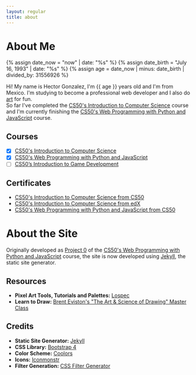 ```yaml
---
layout: regular
title: about
---
```


# About Me

{% assign date_now = "now" | date: "%s" %}
{% assign date_birth = "July 16, 1993" | date: "%s" %}
{% assign age = date_now | minus: date_birth | divided_by: 31556926 %}

Hi! My name is Hector Gonzalez, I'm {{ age }} years old and I'm from Mexico.
I'm studying to become a professional web developer and I also do [art] for fun.  
So far I've completed the [CS50's Introduction to Computer Science] course and I'm
currently finishing the [CS50's Web Programming with Python and JavaScript] course.

## Courses

- [x] [CS50's Introduction to Computer Science]
- [x] [CS50's Web Programming with Python and JavaScript]
- [ ] [CS50’s Introduction to Game Development]

## Certificates

- [CS50's Introduction to Computer Science from CS50]
- [CS50's Introduction to Computer Science from edX]
- [CS50's Web Programming with Python and JavaScript from CS50]

# About the Site

Originally developed as [Project 0] of the [CS50's Web Programming with Python and JavaScript] course, the site is now developed using [Jekyll], the static site generator.

## Resources

- **Pixel Art Tools, Tutorials and Palettes:** [Lospec]
- **Learn to Draw:** [Brent Eviston's "The Art & Science of Drawing" Master Class]

## Credits

- **Static Site Generator:** [Jekyll]
- **CSS Library:** [Bootstrap 4]
- **Color Scheme:** [Coolors]
- **Icons:** [Iconmonstr]
- **Filter Generation:** [CSS Filter Generator]


[CS50's Introduction to Computer Science]: <https://cs50.harvard.edu/x/2019/>
[CS50's Introduction to Computer Science from CS50]: <https://certificates.cs50.io/6a7ba948-b64d-44e2-941d-96bf0c264d3d.png?size=letter>
[CS50's Introduction to Computer Science from edX]: <https://courses.edx.org/certificates/a456b9cac66248e389cc11cc73a952a2>
[CS50's Web Programming with Python and JavaScript]: <https://cs50.harvard.edu/web/2018/>
[CS50's Web Programming with Python and JavaScript from CS50]: <https://certificates.cs50.io/68fbe128-254d-42ef-a13c-a3c208bb3d2d.png?size=letter>
[CS50’s Introduction to Game Development]: <https://cs50.harvard.edu/games/2018/>
[Project 0]: <https://docs.cs50.net/ocw/web/projects/0/project0.html>
[Jekyll]: <https://jekyllrb.com/>
[art]: <{{ site.baseurl }}{% link gallery.html %}>
[Bootstrap 4]: <https://getbootstrap.com/>
[Coolors]: <https://coolors.co/>
[Iconmonstr]: <https://iconmonstr.com/>
[CSS Filter Generator]: <https://codepen.io/sosuke/pen/Pjoqqp>
[Lospec]: <https://lospec.com/>
[Brent Eviston's "The Art & Science of Drawing" Master Class]: <https://www.skillshare.com/user/artandscienceofdrawing>
